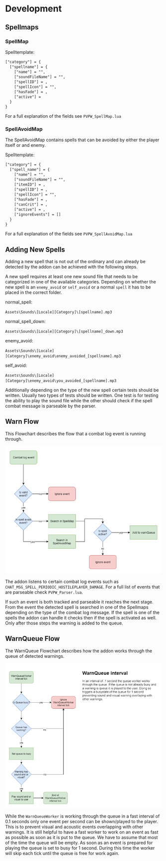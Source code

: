 # Development

## Spellmaps

### SpellMap

Spelltemplate:

```
["category"] = {
  ["spellname"] = {
    ["name"] = "",
    ["soundFileName"] = "",
    ["spellID"] = ,
    ["spellIcon"] = "",
    ["hasFade"] = ,
    ["active"] =
  }
}
```

For a full explanation of the fields see `PVPW_SpellMap.lua`

### SpellAvoidMap

The SpellAvoidMap contains spells that can be avoided by either the player itself
or and enemy.

Spelltemplate:

```
["category"] = {
  ["spell_name"] = {
    ["name"] = "",
    ["soundFileName"] = "",
    ["itemID"] = ,
    ["spellID"] = ,
    ["spellIcon"] = "",
    ["hasFade"] = ,
    ["canCrit"] = ,
    ["active"] = ,
    ["ignoreEvents"] = []
  }
}
```

For a full explanation of the fields see `PVPW_SpellAvoidMap.lua`

## Adding New Spells

Adding a new spell that is not out of the ordinary and can already be detected by the addon
can be achieved with the following steps.

A new spell requires at least one new sound file that needs to be categorized in one of the available categories. Depending on whether the new spell is an `enemy_avoid` or `self_avoid` or a normal `spell` it has to be placed in the correct folder.

normal_spell:

`Assets\Sounds\[Locale][Category]\[spellname].mp3`

normal_spell_down:

`Assets\Sounds\[Locale][Category]\[spellname]_down.mp3`

enemy_avoid:

`Assets\Sounds\[Locale][Category]\enemy_avoid\enemy_avoided_[spellname].mp3`

self_avoid:

`Assets\Sounds\[Locale][Category]\enemy_avoid\you_avoided_[spellname].mp3`

Additionally depending on the type of the new spell certain tests should be written. Usually two types of tests should be written. One test is for testing the ability to play the sound file while the other should check if the spell combat message is parseable by the parser.

## Warn Flow

This Flowchart describes the flow that a combat log event is running through.

![](/Docs/pvpw_warn_flow.png)

The addon listens to certain combat log events such as `CHAT_MSG_SPELL_PERIODIC_HOSTILEPLAYER_DAMAGE`. For a full list of events that are parseable check `PVPW_Parser.lua`.

If such an event is both tracked and parseable it reaches the next stage. From the event the detected spell is searched in one of the Spellmaps depending on the type of the combat log message. If the spell is one of the spells the addon can handle it checks then if the spell is activated as well. Only after those steps the warning is added to the queue.

## WarnQueue Flow

The WarnQueue Flowchart describes how the addon works through the queue of detected warnings.

![](/Docs/pvpw_queue_flow.png)

While the `WarnQueueWorker` is working through the queue in a fast interval of 0.1 seconds only one event per second can be shown/played to the player. This is to prevent visual and acoustic events overlapping with other warnings. It is still helpful to have a fast worker to work on an event as fast as possible as soon as it is put to the queue. We have to assume that most of the time the queue will be empty. As soon as an event is prepared for playing the queue is set to busy for 1 second. During this time the worker will skip each tick until the queue is free for work again.

